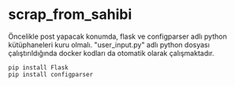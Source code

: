 # scrap_from_sahibi
 Öncelikle post yapacak konumda, flask ve configparser adlı python kütüphaneleri kuru olmalı. "user_input.py" adlı  python dosyası çalıştırıldığında docker kodları da otomatik olarak çalışmaktadır.

	pip install Flask
	pip install configparser




